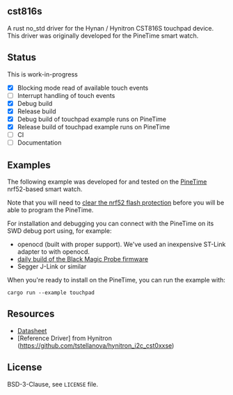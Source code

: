 ## cst816s 

A rust no_std driver for the
Hynan / Hynitron CST816S touchpad device. 
This driver was originally developed for the PineTime smart watch.

## Status
This is work-in-progress
- [x] Blocking mode read of available touch events
- [ ] Interrupt handling of touch events
- [x] Debug build
- [x] Release build
- [x] Debug build of touchpad example runs on PineTime
- [x] Release build of touchpad example runs on PineTime
- [ ] CI
- [ ] Documentation

## Examples

The following example was developed for and tested on the 
[PineTime](https://wiki.pine64.org/index.php/PineTime)
nrf52-based smart watch.

Note that you will need to 
[clear the nrf52 flash protection](https://gist.github.com/tstellanova/8c8509ae3dd4f58697c3b487dc3393b2)
before you will be able to program the PineTime. 

For installation and debugging you can connect with the PineTime on its SWD debug port using, for example:
- openocd (built with proper support). We've used an inexpensive ST-Link adapter to with openocd. 
- [daily build of the Black Magic Probe firmware](https://github.com/blacksphere/blackmagic/wiki/Upgrading-Firmware)
- Segger J-Link or similar

When you're ready to install on the PineTime, you can run the example with:

```
cargo run --example touchpad
```

## Resources
- [Datasheet](./CST816S_V1.1.en.pdf)
- [Reference Driver] from Hynitron (https://github.com/tstellanova/hynitron_i2c_cst0xxse)

## License

BSD-3-Clause, see `LICENSE` file. 